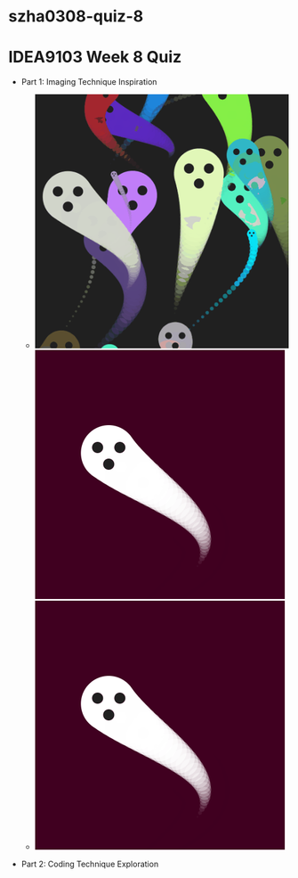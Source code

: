# szha0308-quiz-8

# IDEA9103 Week 8 Quiz

- Part 1: Imaging Technique Inspiration
    - ![Screenshot_1](images/Screenshot_1.png) ![Screenshot_2](images/Screenshot_2.png)
    - ![Screenshot_2](images/Screenshot_2.png)

- Part 2: Coding Technique Exploration